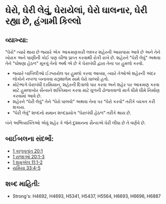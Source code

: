 # ઘેરો, ઘેરી લેવું, ઘેરાયેલાં, ઘેરો ઘાલનાર, ઘેરી રહ્યા છે, હંગામી કિલ્લો 

## વ્યાખ્યા: 

"ઘેરો" ત્યારે થાય છે જ્યારે એક આક્રમણકારી લશ્કર શહેરની આસપાસ આવે છે અને તેને ખોરાક અને પાણીની કોઈ પણ ચીજ પ્રાપ્ત કરવાથી રોકી રાખે છે.
શહેરને "ઘેરી લેવું" અથવા તેને "ઘોષણા હેઠળ" મૂકવું તેનો અર્થ એ છે કે ઘેરાબંધી દ્વારા તેના પર હુમલો કરવો.

* જ્યારે બાબિલીઓ ઈઝરાયેલ પર હુમલો કરવા આવ્યા, ત્યારે તેઓએ શહેરની અંદર લોકોને નબળા બનાવવા યરૂશાલેમ સામે ઘેરો ઘાલ્યો હતો.
* મોટેભાગે ઘેરાબંધી દરમિયાન, શહેરની દિવાલો પાર કરવા અને શહેર પર આક્રમણ કરવા માટે હુમલાખોર સૈન્યને શક્તિમાન કરવા માટે ધૂળની ઢોળાવવાળો માર્ગ ધીમે ધીમે નિર્માણ કરવામાં આવે છે.
* શહેરને “ઘેરી લેવું” તેને “ઘેરો ઘાલવો” અથવા તેના પર “ઘેરો કરવો” તરીકે વ્યક્ત કરી શકાય.
* “ઘેરી લેવું” શબ્દનો સમાન શબ્દપ્રયોગ “ઘેરાબંધી હેઠળ” તરીકે થાય છે.

બંને અભિવ્યક્તિઓ એવું શહેર કે જેને દુશ્મનના સૈન્યએ ઘેરી લીધા છે તે વર્ણવે છે.

## બાઈબલના સંદર્ભો: 

* [1 કાળુવૃતાંત 20:1](rc://gu/tn/help/1ch/20/01)
* [1 રાજાઓ 20:1-3](rc://gu/tn/help/1ki/20/01)
* [1 શમુએલ 11:1-2](rc://gu/tn/help/1sa/11/01)
* [યર્મિયા 33:4-5](rc://gu/tn/help/jer/33/04)

## શબ્દ માહિતી: 

* Strong's: H4692, H4693, H5341, H5437, H5564, H6693, H6696, H6887
